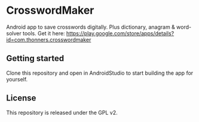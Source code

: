 # CrosswordMaker

Android app to save crosswords digitally. Plus dictionary, anagram & word-solver tools.
Get it here: https://play.google.com/store/apps/details?id=com.thonners.crosswordmaker

## Getting started

Clone this repository and open in AndroidStudio to start building the app for yourself.

## License

This repository is released under the GPL v2.
